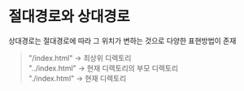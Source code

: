 # 절대경로와 상대경로
상대경로는 절대경로에 따라 그 위치가 변하는 것으로 다양한 표현방법이 존재   
> "/index.html" -> 최상위 디렉토리   
> "../index.html" -> 현재 디렉토리의 부모 디렉토리   
> "./index.html" -> 현재 디렉토리   

